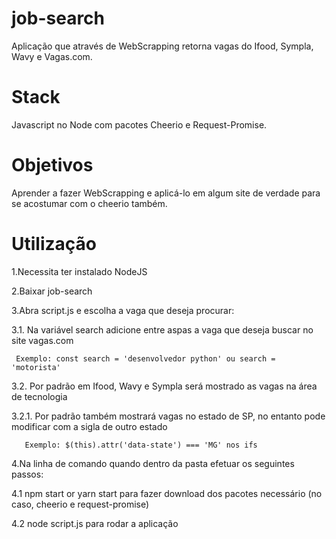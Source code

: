 # job-search
Aplicação que através de WebScrapping retorna vagas do Ifood, Sympla, Wavy e Vagas.com.

# Stack
Javascript no Node com pacotes Cheerio e Request-Promise.

# Objetivos
Aprender a fazer WebScrapping e aplicá-lo em algum site de verdade para se acostumar com o cheerio também.

# Utilização
1.Necessita ter instalado NodeJS

2.Baixar job-search

3.Abra script.js e escolha a vaga que deseja procurar:

3.1. Na variável search adicione entre aspas a vaga que deseja buscar no site vagas.com

     Exemplo: const search = 'desenvolvedor python' ou search = 'motorista'
     
3.2. Por padrão em Ifood, Wavy e Sympla será mostrado as vagas na área de tecnologia

3.2.1. Por padrão também mostrará vagas no estado de SP, no entanto pode modificar com a sigla de outro estado

       Exemplo: $(this).attr('data-state') === 'MG' nos ifs

4.Na linha de comando quando dentro da pasta efetuar os seguintes passos:

4.1 npm start or yarn start para fazer download dos pacotes necessário (no caso, cheerio e request-promise)

4.2 node script.js para rodar a aplicação
